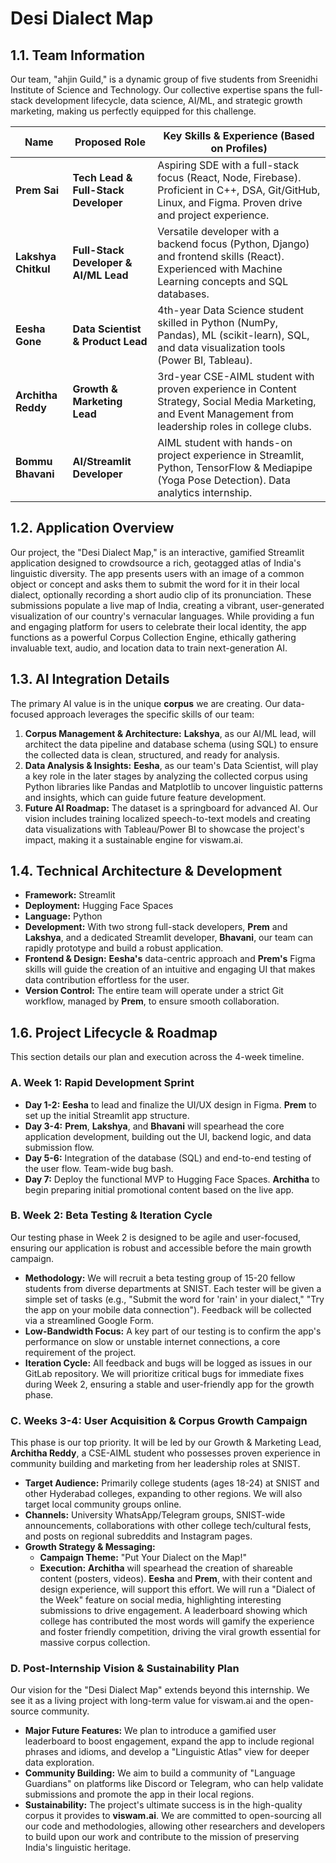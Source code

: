 # Desi Dialect Map

## 1.1. Team Information

Our team, "ahjin Guild," is a dynamic group of five students from Sreenidhi Institute of Science and Technology. Our collective expertise spans the full-stack development lifecycle, data science, AI/ML, and strategic growth marketing, making us perfectly equipped for this challenge.

| Name             | Proposed Role                     | Key Skills & Experience (Based on Profiles)                                                                                                    |
| ---------------- | --------------------------------- | ---------------------------------------------------------------------------------------------------------------------------------------------- |
| **Prem Sai** | **Tech Lead & Full-Stack Developer** | Aspiring SDE with a full-stack focus (React, Node, Firebase). Proficient in C++, DSA, Git/GitHub, Linux, and Figma. Proven drive and project experience. |
| **Lakshya Chitkul**| **Full-Stack Developer & AI/ML Lead** | Versatile developer with a backend focus (Python, Django) and frontend skills (React). Experienced with Machine Learning concepts and SQL databases. |
| **Eesha Gone** | **Data Scientist & Product Lead** | 4th-year Data Science student skilled in Python (NumPy, Pandas), ML (scikit-learn), SQL, and data visualization tools (Power BI, Tableau). |
| **Architha Reddy** | **Growth & Marketing Lead** | 3rd-year CSE-AIML student with proven experience in Content Strategy, Social Media Marketing, and Event Management from leadership roles in college clubs. |
| **Bommu Bhavani** | **AI/Streamlit Developer** | AIML student with hands-on project experience in Streamlit, Python, TensorFlow & Mediapipe (Yoga Pose Detection). Data analytics internship. |


## 1.2. Application Overview

Our project, the "Desi Dialect Map," is an interactive, gamified Streamlit application designed to crowdsource a rich, geotagged atlas of India's linguistic diversity. The app presents users with an image of a common object or concept and asks them to submit the word for it in their local dialect, optionally recording a short audio clip of its pronunciation. These submissions populate a live map of India, creating a vibrant, user-generated visualization of our country's vernacular languages. While providing a fun and engaging platform for users to celebrate their local identity, the app functions as a powerful Corpus Collection Engine, ethically gathering invaluable text, audio, and location data to train next-generation AI.

## 1.3. AI Integration Details

The primary AI value is in the unique **corpus** we are creating. Our data-focused approach leverages the specific skills of our team:
1.  **Corpus Management & Architecture:** **Lakshya**, as our AI/ML lead, will architect the data pipeline and database schema (using SQL) to ensure the collected data is clean, structured, and ready for analysis.
2.  **Data Analysis & Insights:** **Eesha**, as our team's Data Scientist, will play a key role in the later stages by analyzing the collected corpus using Python libraries like Pandas and Matplotlib to uncover linguistic patterns and insights, which can guide future feature development.
3.  **Future AI Roadmap:** The dataset is a springboard for advanced AI. Our vision includes training localized speech-to-text models and creating data visualizations with Tableau/Power BI to showcase the project's impact, making it a sustainable engine for viswam.ai.

## 1.4. Technical Architecture & Development

* **Framework:** Streamlit
* **Deployment:** Hugging Face Spaces
* **Language:** Python
* **Development:** With two strong full-stack developers, **Prem** and **Lakshya**, and a dedicated Streamlit developer, **Bhavani**, our team can rapidly prototype and build a robust application.
* **Frontend & Design:** **Eesha's** data-centric approach and **Prem's** Figma skills will guide the creation of an intuitive and engaging UI that makes data contribution effortless for the user.
* **Version Control:** The entire team will operate under a strict Git workflow, managed by **Prem**, to ensure smooth collaboration.

## 1.6. Project Lifecycle & Roadmap

This section details our plan and execution across the 4-week timeline.

### A. Week 1: Rapid Development Sprint

* **Day 1-2:** **Eesha** to lead and finalize the UI/UX design in Figma. **Prem** to set up the initial Streamlit app structure.
* **Day 3-4:** **Prem**, **Lakshya**, and **Bhavani** will spearhead the core application development, building out the UI, backend logic, and data submission flow.
* **Day 5-6:** Integration of the database (SQL) and end-to-end testing of the user flow. Team-wide bug bash.
* **Day 7:** Deploy the functional MVP to Hugging Face Spaces. **Architha** to begin preparing initial promotional content based on the live app.

### B. Week 2: Beta Testing & Iteration Cycle

Our testing phase in Week 2 is designed to be agile and user-focused, ensuring our application is robust and accessible before the main growth campaign.

* **Methodology:** We will recruit a beta testing group of 15-20 fellow students from diverse departments at SNIST. Each tester will be given a simple set of tasks (e.g., "Submit the word for 'rain' in your dialect," "Try the app on your mobile data connection"). Feedback will be collected via a streamlined Google Form.
* **Low-Bandwidth Focus:** A key part of our testing is to confirm the app's performance on slow or unstable internet connections, a core requirement of the project.
* **Iteration Cycle:** All feedback and bugs will be logged as issues in our GitLab repository. We will prioritize critical bugs for immediate fixes during Week 2, ensuring a stable and user-friendly app for the growth phase.

### C. Weeks 3-4: User Acquisition & Corpus Growth Campaign

This phase is our top priority. It will be led by our Growth & Marketing Lead, **Architha Reddy**, a CSE-AIML student who possesses proven experience in community building and marketing from her leadership roles at SNIST.

* **Target Audience:** Primarily college students (ages 18-24) at SNIST and other Hyderabad colleges, expanding to other regions. We will also target local community groups online.
* **Channels:** University WhatsApp/Telegram groups, SNIST-wide announcements, collaborations with other college tech/cultural fests, and posts on regional subreddits and Instagram pages.
* **Growth Strategy & Messaging:**
    * **Campaign Theme:** "Put Your Dialect on the Map!"
    * **Execution:** **Architha** will spearhead the creation of shareable content (posters, videos). **Eesha** and **Prem**, with their content and design experience, will support this effort. We will run a "Dialect of the Week" feature on social media, highlighting interesting submissions to drive engagement. A leaderboard showing which college has contributed the most words will gamify the experience and foster friendly competition, driving the viral growth essential for massive corpus collection.

### D. Post-Internship Vision & Sustainability Plan

Our vision for the "Desi Dialect Map" extends beyond this internship. We see it as a living project with long-term value for viswam.ai and the open-source community.

* **Major Future Features:** We plan to introduce a gamified user leaderboard to boost engagement, expand the app to include regional phrases and idioms, and develop a "Linguistic Atlas" view for deeper data exploration.
* **Community Building:** We aim to build a community of "Language Guardians" on platforms like Discord or Telegram, who can help validate submissions and promote the app in their local regions.
* **Sustainability:** The project's ultimate success is in the high-quality corpus it provides to **viswam.ai**. We are committed to open-sourcing all our code and methodologies, allowing other researchers and developers to build upon our work and contribute to the mission of preserving India's linguistic heritage.